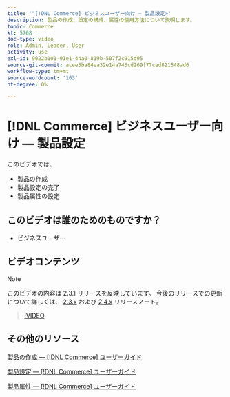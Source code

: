 ```yaml
---
title: '"[!DNL Commerce] ビジネスユーザー向け — 製品設定»'
description: 製品の作成、設定の構成、属性の使用方法について説明します。
topic: Commerce
kt: 5768
doc-type: video
role: Admin, Leader, User
activity: use
exl-id: 9022b101-91e1-44a0-819b-507f2c915d95
source-git-commit: acee5ba84ea32e14a743cd269f77ced821548ad6
workflow-type: tm+mt
source-wordcount: '103'
ht-degree: 0%

---
```


# [!DNL Commerce] ビジネスユーザー向け — 製品設定

このビデオでは、

- 製品の作成
- 製品設定の完了
- 製品属性の設定

## このビデオは誰のためのものですか？

- ビジネスユーザー

## ビデオコンテンツ

>[!NOTE]
>
>このビデオの内容は 2.3.1 リリースを反映しています。 今後のリリースでの更新について詳しくは、 [ 2.3.x](https://devdocs.magento.com/guides/v2.3/release-notes/bk-release-notes.html) および [2.4.x](https://devdocs.magento.com/guides/v2.4/release-notes/bk-release-notes.html) リリースノート。

>[!VIDEO](https://video.tv.adobe.com/v/35953?quality=12&learn=on)

## その他のリソース

[製品の作成 — [!DNL Commerce] ユーザーガイド](https://docs.magento.com/user-guide/catalog/product-create.html)

[製品設定 — [!DNL Commerce] ユーザーガイド](https://docs.magento.com/user-guide/catalog/settings.html)

[製品属性 — [!DNL Commerce] ユーザーガイド](https://docs.magento.com/user-guide/catalog/product-attributes.html)
